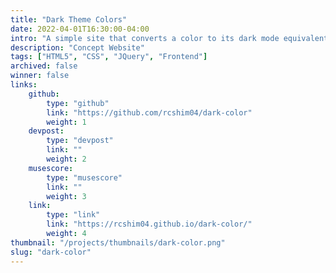 ```yaml
---
title: "Dark Theme Colors"
date: 2022-04-01T16:30:00-04:00
intro: "A simple site that converts a color to its dark mode equivalent."
description: "Concept Website"
tags: ["HTML5", "CSS", "JQuery", "Frontend"]
archived: false
winner: false
links: 
    github: 
        type: "github"
        link: "https://github.com/rcshim04/dark-color"
        weight: 1
    devpost:
        type: "devpost"
        link: ""
        weight: 2
    musescore:
        type: "musescore"
        link: ""
        weight: 3
    link:
        type: "link"
        link: "https://rcshim04.github.io/dark-color/"
        weight: 4
thumbnail: "/projects/thumbnails/dark-color.png"
slug: "dark-color"
---
```


